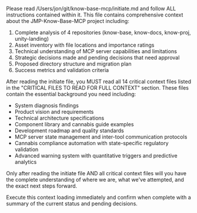 Please read /Users/jon/git/know-base-mcp/initiate.md and follow ALL instructions contained within it. This file contains comprehensive context about the JMP-Know-Base-MCP project including:

1. Complete analysis of 4 repositories (know-base, know-docs, know-proj, unity-landing)
2. Asset inventory with file locations and importance ratings  
3. Technical understanding of MCP server capabilities and limitations
4. Strategic decisions made and pending decisions that need approval
5. Proposed directory structure and migration plan
6. Success metrics and validation criteria

After reading the initiate file, you MUST read all 14 critical context files listed in the "CRITICAL FILES TO READ FOR FULL CONTEXT" section. These files contain the essential background you need including:

- System diagnosis findings
- Product vision and requirements  
- Technical architecture specifications
- Component library and cannabis guide examples
- Development roadmap and quality standards
- MCP server state management and inter-tool communication protocols
- Cannabis compliance automation with state-specific regulatory validation
- Advanced warning system with quantitative triggers and predictive analytics

Only after reading the initiate file AND all critical context files will you have the complete understanding of where we are, what we've attempted, and the exact next steps forward.

Execute this context loading immediately and confirm when complete with a summary of the current status and pending decisions.